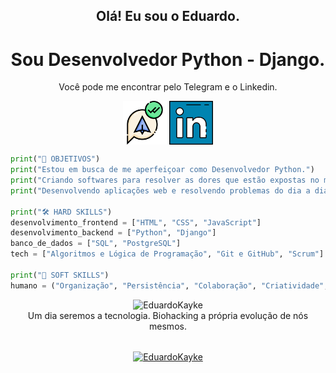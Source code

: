 <h2 align="center">Olá! Eu sou o Eduardo.</h2>
<div align="center"> 

# Sou Desenvolvedor Python - Django. <br>
Você pode me encontrar pelo Telegram e o Linkedin.

<a href="https://web.telegram.org/z/#-1582796052"><img align="center" src="images/telegram.png" target='_blank' alt="Telegram Logo" height="70" width="70" /></a>
<a href="https://linkedin.com/in/eduardokaykedasilva"><img align="center" src="images/linkedin.png" alt="Linkedin Logo" height="70" width="70" /></a>
    
</div>

```python
print("💠 OBJETIVOS")
print("Estou em busca de me aperfeiçoar como Desenvolvedor Python.")
print("Criando softwares para resolver as dores que estão expostas no mercado.")
print("Desenvolvendo aplicações web e resolvendo problemas do dia a dia.")

print("🛠 HARD SKILLS")
desenvolvimento_frontend = ["HTML", "CSS", "JavaScript"]
desenvolvimento_backend = ["Python", "Django"]
banco_de_dados = ["SQL", "PostgreSQL"]
tech = ["Algoritmos e Lógica de Programação", "Git e GitHub", "Scrum"]

print("💬 SOFT SKILLS")
humano = ("Organização", "Persistência", "Colaboração", "Criatividade", "Curiosidade", "Comunicação")
```

<div align="center"> 
    <img src="http://github-readme-streak-stats.herokuapp.com?user=EduardoKayke&theme=dracula" alt="EduardoKayke" width="400" />
</div>
    
<div align="center">
Um dia seremos a tecnologia. Biohacking a própria evolução de nós mesmos.<br><br>

<p><a href="https://www.buymeacoffee.com/EduardoKayke"> <img align="center" src="https://cdn.buymeacoffee.com/buttons/v2/default-yellow.png" height="50" width="210" alt="EduardoKayke" /></a></a></p>
